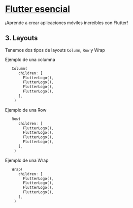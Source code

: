 # [Flutter esencial](00x00_flutter_esencial.md)

¡Aprende a crear aplicaciones móviles increíbles con Flutter!

## 3. Layouts

Tenemos dos tipos de layouts `Column`, `Row` y Wrap

Ejemplo de una columna
```dart
   Column(
      children: [
        FlutterLogo(),
        FlutterLogo(),
        FlutterLogo(),
        FlutterLogo(),
      ],
    )
```
Ejemplo de una Row
```dart
   Row(
      children: [
        FlutterLogo(),
        FlutterLogo(),
        FlutterLogo(),
        FlutterLogo(),
      ],
    )
```
Ejemplo de una Wrap
```dart
   Wrap(
      children: [
        FlutterLogo(),
        FlutterLogo(),
        FlutterLogo(),
        FlutterLogo(),
      ],
    )
```

